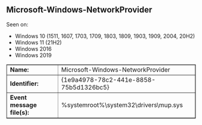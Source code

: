 ## Microsoft-Windows-NetworkProvider

Seen on:
* Windows 10 (1511, 1607, 1703, 1709, 1803, 1809, 1903, 1909, 2004, 20H2)
* Windows 11 (21H2)
* Windows 2016
* Windows 2019

<table border="1" class="docutils">
  <tbody>
    <tr>
      <td><b>Name:</b></td>
      <td>Microsoft-Windows-NetworkProvider</td>
    </tr>
    <tr>
      <td><b>Identifier:</b></td>
      <td>{1e9a4978-78c2-441e-8858-75b5d1326bc5}</td>
    </tr>
    <tr>
      <td><b>Event message file(s):</b></td>
      <td>%systemroot%\system32\drivers\mup.sys</td>
    </tr>
  </tbody>
</table>

&nbsp;

